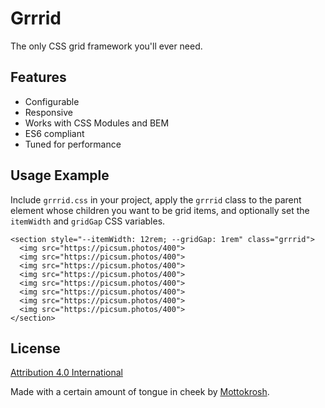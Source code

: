 # Grrrid

The only CSS grid framework you'll ever need.

## Features
- Configurable
- Responsive
- Works with CSS Modules and BEM
- ES6 compliant
- Tuned for performance

## Usage Example

Include `grrrid.css` in your project, apply the `grrrid` class to the parent element whose children you want to be grid items, and optionally set the `itemWidth` and `gridGap` CSS variables.

    <section style="--itemWidth: 12rem; --gridGap: 1rem" class="grrrid">
      <img src="https://picsum.photos/400">
      <img src="https://picsum.photos/400">
      <img src="https://picsum.photos/400">
      <img src="https://picsum.photos/400">
      <img src="https://picsum.photos/400">
      <img src="https://picsum.photos/400">
      <img src="https://picsum.photos/400">
      <img src="https://picsum.photos/400">
    </section>

## License
[Attribution 4.0 International](http://creativecommons.org/licenses/by/4.0/)

Made with a certain amount of tongue in cheek by [Mottokrosh](https://twitter.com/mottokrosh).
